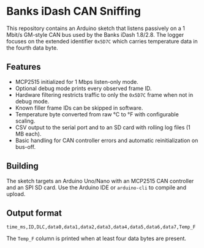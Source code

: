 # Banks iDash CAN Sniffing

This repository contains an Arduino sketch that listens passively on a 1 Mbit/s GM-style CAN bus used by the Banks iDash 1.8/2.8. The logger focuses on the extended identifier `0x5D7C` which carries temperature data in the fourth data byte.

## Features

* MCP2515 initialized for 1 Mbps listen-only mode.
* Optional debug mode prints every observed frame ID.
* Hardware filtering restricts traffic to only the `0x5D7C` frame when not in debug mode.
* Known filler frame IDs can be skipped in software.
* Temperature byte converted from raw °C to °F with configurable scaling.
* CSV output to the serial port and to an SD card with rolling log files (1 MB each).
* Basic handling for CAN controller errors and automatic reinitialization on bus-off.

## Building

The sketch targets an Arduino Uno/Nano with an MCP2515 CAN controller and an SPI SD card.
Use the Arduino IDE or `arduino-cli` to compile and upload.

## Output format

```
time_ms,ID,DLC,data0,data1,data2,data3,data4,data5,data6,data7,Temp_F
```

The `Temp_F` column is printed when at least four data bytes are present.
